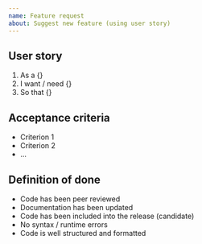 ```yaml
---
name: Feature request
about: Suggest new feature (using user story)
---
```


## User story
1. As a {}
2. I want / need {}
3. So that {}

## Acceptance criteria
* Criterion 1
* Criterion 2
* ...

## Definition of done
* Code has been peer reviewed
* Documentation has been updated
* Code has been included into the release (candidate)
* No syntax / runtime errors
* Code is well structured and formatted
